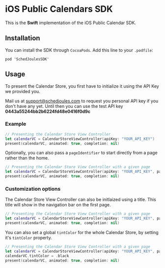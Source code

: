 # iOS Public Calendars SDK

This is the **Swift** implementation of the iOS Public Calendar SDK.

## Installation

You can install the SDK through `CocoaPods`. Add this line to your `.podfile`:

`pod 'SchedJoulesSDK'`


## Usage

To present the Calendar Store, you first have to initialize it using the API Key we provided you.

Mail us at support@schedjoules.com to request you personal API key if you don't have any yet. Until then you can use the test API key **0443a55244bb2b6224fd48e0416f0d9c**

### Example

```Swift
// Presenting the Calendar Store View Controller
let calendarVC = CalendarStoreViewController(apiKey: "YOUR_API_KEY")
present(calendarVC, animated: true, completion: nil)
```

Optionally, you can also pass a `pageIdentifier` to start directly from a page rather than the home.

```Swift
// Presenting the Calendar Store View Controller with a given page
let calendarVC = CalendarStoreViewController(apiKey: "YOUR_API_KEY", pageIdentifer: "115673")
present(calendarVC, animated: true, completion: nil)
```

### Customization options

The Calendar Store View Controller can also be initlaized using a title. This title will show in the navigation bar on the first page.

```Swift
// Presenting the Calendar Store View Controller with a given page
let calendarVC = CalendarStoreViewController(apiKey: "YOUR_API_KEY", pageIdentifer: "115673", title:"Featured")
present(calendarVC, animated: true, completion: nil)
```

You can also set a global `tintColor` for the whole Calendar Store, by setting it's `tintColor` property.

```Swift
// Presenting the Calendar Store View Controller with a given page
let calendarVC = CalendarStoreViewController(apiKey: "YOUR_API_KEY", pageIdentifer: "115673", title:"Featured")
calendarVC.tintColor = .black
present(calendarVC, animated: true, completion: nil)
```
